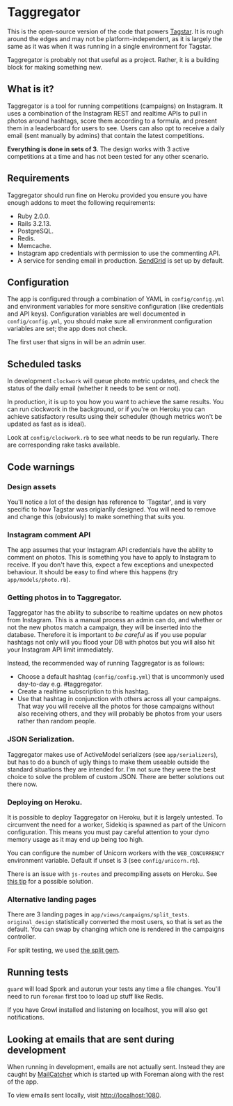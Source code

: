 # Taggregator

This is the open-source version of the code that powers [Tagstar][]. It is
rough around the edges and may not be platform-independent, as it is largely
the same as it was when it was running in a single environment for Tagstar.

Taggregator is probably not that useful as a project. Rather, it is a building
block for making something new.

## What is it?

Taggregator is a tool for running competitions (campaigns) on Instagram. It
uses a combination of the Instagram REST and realtime APIs to pull in photos
around hashtags, score them according to a formula, and present them in a 
leaderboard for users to see. Users can also opt to receive a daily email
(sent manually by admins) that contain the latest competitions.

**Everything is done in sets of 3**. The design works with 3 active
competitions at a time and has not been tested for any other scenario.

## Requirements

Taggregator should run fine on Heroku provided you ensure you have enough
addons to meet the following requirements:

 - Ruby 2.0.0.
 - Rails 3.2.13.
 - PostgreSQL.
 - Redis.
 - Memcache.
 - Instagram app credentials with permission to use the commenting API.
 - A service for sending email in production. [SendGrid][] is set up by default.

## Configuration

The app is configured through a combination of YAML in `config/config.yml` and
environment variables for more sensitive configuration (like credentials and
API keys). Configuration variables are well documented in `config/config.yml`,
you should make sure all environment configuration variables are set; the app
does not check.

The first user that signs in will be an admin user.

## Scheduled tasks

In development `clockwork` will queue photo metric updates, and check the
status of the daily email (whether it needs to be sent or not).

In production, it is up to you how you want to achieve the same results. You
can run clockwork in the background, or if you're on Heroku you can achieve
satisfactory results using their scheduler (though metrics won't be updated as
fast as is ideal).

Look at `config/clockwork.rb` to see what needs to be run regularly. There are
corresponding rake tasks available.

## Code warnings

### Design assets

You'll notice a lot of the design has reference to 'Tagstar', and is very
specific to how Tagstar was origianlly designed. You will need to remove and
change this (obviously) to make something that suits you.

### Instagram comment API

The app assumes that your Instagram API credentials have the ability to comment
on photos. This is something you have to apply to Instagram to receive. If you
don't have this, expect a few exceptions and unexpected behaviour. It should
be easy to find where this happens (try `app/models/photo.rb`).

### Getting photos in to Taggregator.

Taggregator has the ability to subscribe to realtime updates on new photos from
Instagram. This is a manual process an admin can do, and whether or not the
new photos match a campaign, they will be inserted into the database. Therefore
it is important to _be careful_ as if you use popular hashtags not only will
you flood your DB with photos but you will also hit your Instagram API limit
immediately.

Instead, the recommended way of running Taggregator is as follows:

 - Choose a default hashtag (`config/config.yml`) that is uncommonly used
   day-to-day e.g. #taggregator. 
 - Create a realtime subscription to this hashtag.
 - Use that hashtag in conjunction with others across all your campaigns. That
   way you will receive all the photos for those campaigns without also
   receiving others, and they will probably be photos from your users rather
   than random people.

### JSON Serialization.

Taggregator makes use of ActiveModel serializers (see `app/serializers`), but
has to do a bunch of ugly things to make them useable outside the standard
situations they are intended for. I'm not sure they were the best choice to
solve the problem of custom JSON. There are better solutions out there now.

### Deploying on Heroku.

It is possible to deploy Taggregator on Heroku, but it is largely untested.
To circumvent the need for a worker, Sidekiq is spawned as part of the Unicorn
configuration. This means you must pay careful attention to your dyno memory
usage as it may end up being too high.

You can configure the number of Unicorn workers with the `WEB_CONCURRENCY`
environment variable. Default if unset is 3 (see `config/unicorn.rb`).

There is an issue with `js-routes` and precompiling assets on Heroku.
See [this tip](https://coderwall.com/p/ljnwpg) for a possible solution.

### Alternative landing pages

There are 3 landing pages in `app/views/campaigns/split_tests`.
`original_design` statistically converted the most users, so that is set as the
default. You can swap by changing which one is rendered in the campaigns
controller.

For split testing, we used [the split gem](https://github.com/andrew/split).

## Running tests

`guard` will load Spork and autorun your tests any time a file changes.
You'll need to run `foreman` first too to load up stuff like Redis.

If you have Growl installed and listening on localhost, you will also get
notifications.

## Looking at emails that are sent during development

When running in development, emails are not actually sent. Instead they are
caught by [MailCatcher](http://mailcatcher.me/) which is started up with
Foreman along with the rest of the app.

To view emails sent locally, visit
[http://localhost:1080](http://localhost:1080).

[Tagstar]: http://tagstar.co
[SendGrid]: https://addons.heroku.com/sendgrid
